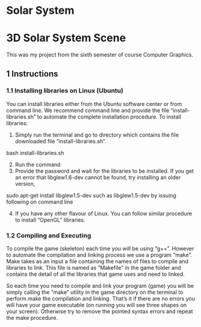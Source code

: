 # Solar System
 
# 3D Solar System Scene
This was my project from the sixth semester of course Computer Graphics.


## 1     Instructions

### 1.1     Installing libraries on Linux (Ubuntu)
You can install libraries either from the Ubuntu software center or from command line.  We  recommend  command  line  and  provide  the  file  “install-libraries.sh”  to automate the complete installation procedure. To install libraries:

  1.  Simply   run  the  terminal   and   go   to  directory   which   contains   the   file
  downloaded file “install-libraries.sh”.
  
  bash install-libraries.sh

  2.  Run the command
  3.  Provide the password and wait for the libraries to be installed. If you get an error that libglew1.6-dev cannot be found, try installing an older version,

  sudo apt-get install libglew1.5-dev
  such as libglew1.5-dev by issuing following on command line

  4.  If you have any other flavour of Linux. You can follow similar procedure to
  install “OpenGL” libraries. 

### 1.2     Compiling and Executing
To compile the game (skeleton)  each  time you  will be using “g++”.  However  to automate the compilation and linking process we use a program  “make”.  Make takes as an input a file containing the names of files to compile and libraries to link. This file is named as “Makefile” in the game folder and contains the detail of all the libraries that game uses and need to linked.

So each time you need to compile and link your program (game) you will be
simply calling the “make” utility in the game directory on the terminal to perform
make
the compilation and linking.
That’s it if there are no errors you will have your game executable (on running you will see three shapes on your screen). Otherwise try to remove the pointed syntax errors and repeat the make procedure.

